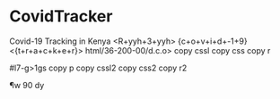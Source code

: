 # CovidTracker
Covid-19 Tracking in Kenya
<R+yyh+3+yyh>
{c+o+v+i+d+-1+9}<{t+r+a+c+k+e+r}>
       html/36-200-00/d.c.o>
           copy cssl
               copy css
                   copy r

#l7-g>1gs
         copy p
             copy cssl2
                 copy css2
                     copy r2

¶w 90 d<t>y

